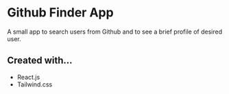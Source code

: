 # Github Finder App

A small app to search users from Github and to see a brief profile of desired user.

## Created with...

- React.js
- Tailwind.css
